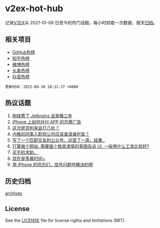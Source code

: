 # v2ex-hot-hub

 记录[V2EX](https://www.v2ex.com/)从 2021-01-06 日至今的热门话题。每小时抓取一次数据，按天[归档](archives)。
 
 ## 相关项目

- [GitHub热榜](https://github.com/lonnyzhang423/github-hot-hub)
- [知乎热榜](https://github.com/lonnyzhang423/zhihu-hot-hub)
- [微博热榜](https://github.com/lonnyzhang423/weibo-hot-hub)
- [头条热榜](https://github.com/lonnyzhang423/toutiao-hot-hub)
- [抖音热榜](https://github.com/lonnyzhang423/douyin-hot-hub)


 `更新时间：2022-09-30 18:11:37 +0800`

## 热议话题

1. [刚续费了 Jetbrains 全家桶三年](https://www.v2ex.com/t/883905)
1. [iPhone 上如何对付 APP 的开屏广告](https://www.v2ex.com/t/883972)
1. [这次房贷利率会打几折？](https://www.v2ex.com/t/883916)
1. [内推前同事入职现公司应该谁请谁吃饭？](https://www.v2ex.com/t/883977)
1. [写了一个匹配交友的公众号，运营了一周，结果..](https://www.v2ex.com/t/884029)
1. [打算做个网站, 需要画个极其潦草的草图告诉 UI, 一般用什么工具比较好?](https://www.v2ex.com/t/883946)
1. [买手机求助。](https://www.v2ex.com/t/883957)
1. [现在是羡慕时间~](https://www.v2ex.com/t/884016)
1. [用 iPhone 的同志们，信号问题咋解决的啊](https://www.v2ex.com/t/883961)

## 历史归档

[archives](archives)

## License

See the [LICENSE](LICENSE) file for license rights and limitations (MIT).
